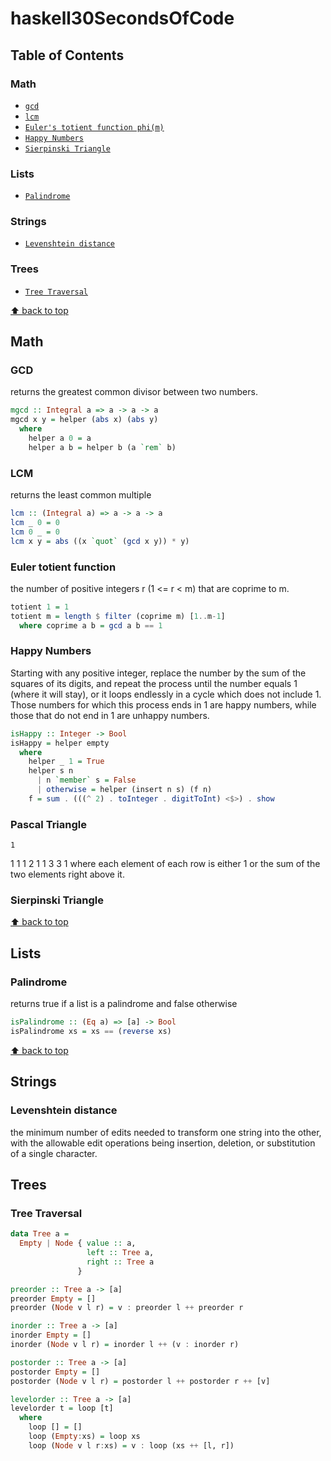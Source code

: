 # haskell30SecondsOfCode


## Table of Contents

### Math
* [`gcd`](#gcd)
* [`lcm`](#lcm)
* [`Euler's totient function phi(m)`](#euler-totient-function)
* [`Happy Numbers`](#happy-numbers)
* [`Sierpinski Triangle`](#sierpinski-triangle)

### Lists
* [`Palindrome`](#palindrome)

### Strings 
* [`Levenshtein distance`](#levenshtein-distance)

### Trees
* [`Tree Traversal`](#tree-traversal)

[⬆ back to top](#table-of-contents)
## Math 

### GCD
returns the greatest common divisor between two numbers.
```haskell
mgcd :: Integral a => a -> a -> a
mgcd x y = helper (abs x) (abs y)
  where
    helper a 0 = a
    helper a b = helper b (a `rem` b)
```

### LCM
returns the least common multiple 
```haskell
lcm :: (Integral a) => a -> a -> a
lcm _ 0 = 0
lcm 0 _ = 0
lcm x y = abs ((x `quot` (gcd x y)) * y)
```

### Euler totient function
the number of positive integers r (1 <= r < m) that are coprime to m.
```haskell
totient 1 = 1
totient m = length $ filter (coprime m) [1..m-1]
  where coprime a b = gcd a b == 1
```

### Happy Numbers 
Starting with any positive integer, replace the number by the sum of the squares of its digits, and repeat the process
until the number equals 1 (where it will stay), or it loops endlessly in a cycle which does not include 1.
Those numbers for which this process ends in 1 are happy numbers, while those that do not end in 1 are unhappy numbers. 
```haskell
isHappy :: Integer -> Bool
isHappy = helper empty
  where
    helper _ 1 = True
    helper s n
      | n `member` s = False
      | otherwise = helper (insert n s) (f n)
    f = sum . (((^ 2) . toInteger . digitToInt) <$>) . show
```

### Pascal Triangle 
    1
   1 1
  1 2 1
 1 3 3 1
where each element of each row is either 1 or the sum of the two elements right above it.


### Sierpinski Triangle


[⬆ back to top](#table-of-contents)
## Lists

### Palindrome
returns true if a list is a palindrome and false otherwise

```haskell
isPalindrome :: (Eq a) => [a] -> Bool
isPalindrome xs = xs == (reverse xs)
```
 
[⬆ back to top](#table-of-contents)
## Strings 

### Levenshtein distance 
the minimum number of edits needed to transform one string into the other, with the allowable edit operations 
being insertion, deletion, or substitution of a single character.


## Trees

### Tree Traversal 
```haskell
data Tree a =
  Empty | Node { value :: a,
                 left :: Tree a,
                 right :: Tree a
               }

preorder :: Tree a -> [a]
preorder Empty = []
preorder (Node v l r) = v : preorder l ++ preorder r

inorder :: Tree a -> [a]
inorder Empty = []
inorder (Node v l r) = inorder l ++ (v : inorder r)

postorder :: Tree a -> [a]
postorder Empty = []
postorder (Node v l r) = postorder l ++ postorder r ++ [v]

levelorder :: Tree a -> [a]
levelorder t = loop [t]
  where
    loop [] = []
    loop (Empty:xs) = loop xs
    loop (Node v l r:xs) = v : loop (xs ++ [l, r]) 
``` 
  
